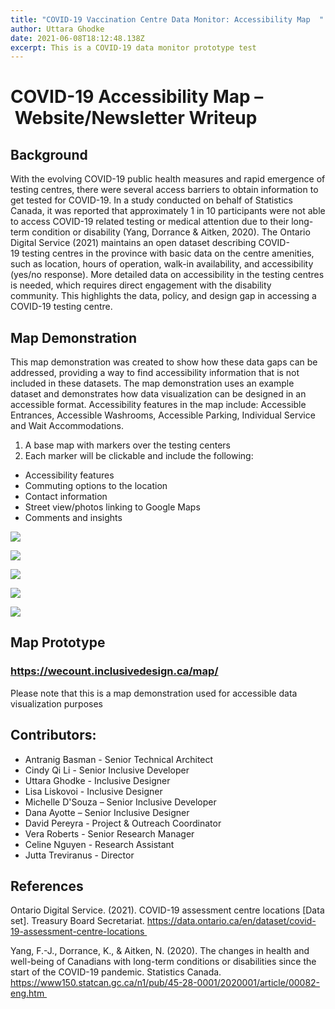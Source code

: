 ```yaml
---
title: "COVID-19 Vaccination Centre Data Monitor: Accessibility Map  "
author: Uttara Ghodke
date: 2021-06-08T18:12:48.138Z
excerpt: This is a COVID-19 data monitor prototype test
---
```

<!--StartFragment-->

# COVID-19 Accessibility Map – Website/Newsletter Writeup 

## Background 

With the evolving COVID-19 public health measures and rapid emergence of testing centres, there were several access barriers to obtain information to get tested for COVID-19. In a study conducted on behalf of Statistics Canada, it was reported that approximately 1 in 10 participants were not able to access COVID-19 related testing or medical attention due to their long-term condition or disability (Yang, Dorrance & Aitken, 2020). The Ontario Digital Service (2021) maintains an open dataset describing COVID-19 testing centres in the province​ with basic data on the centre amenities, such as location, hours of operation, walk-in availability, and accessibility (yes/no response). More detailed data on accessibility in the testing centres is needed, which requires direct engagement with the disability community. This highlights the data, policy, and design gap in accessing a COVID-19 testing centre.  

## Map Demonstration 

This map demonstration was created to show how these data gaps can be addressed, providing a way to find accessibility information that is not included in these datasets. The map demonstration uses an example dataset and demonstrates how data visualization can be designed in an accessible format. Accessibility features in the map include: Accessible Entrances, Accessible Washrooms, Accessible Parking, Individual Service and Wait Accommodations.  

1. A base map with markers over the testing centers 
2. Each marker will be clickable and include the following: 

* Accessibility features  
* Commuting options to the location 
* Contact information 
* Street view/photos linking to Google Maps 
* Comments and insights   

![](/uploads/data-monitor-01.jpg)



![](/uploads/covid-19-data-monitor-01.jpg)

![](/uploads/covid-19-data-monitor-02.jpg)

![](/uploads/covid-19-data-monitor-03.jpg)

![](/uploads/covid-19-data-monitor-04.jpg)

## Map Prototype

### <https://wecount.inclusivedesign.ca/map/>

[](https://wecount.inclusivedesign.ca/map/)Please note that this is a map demonstration used for accessible data visualization purposes 

## Contributors: 

* Antranig Basman - Senior Technical Architect​ 
* Cindy Qi Li - Senior Inclusive Developer​  
* Uttara Ghodke - Inclusive Designer​ 
* Lisa Liskovoi - Inclusive Designer​ 
* Michelle D'Souza – Senior Inclusive Developer 
* Dana Ayotte – Senior Inclusive Designer 
* David Pereyra - Project & Outreach Coordinator​ 
* Vera Roberts - Senior Research Manager​ 
* Celine Nguyen - Research Assistant 
* Jutta Treviranus - Director​ 

## References

Ontario Digital Service. (2021). COVID-19 assessment centre locations \[Data set]. Treasury Board Secretariat. https://data.ontario.ca/en/dataset/covid-19-assessment-centre-locations 

Yang, F.-J., Dorrance, K., & Aitken, N. (2020). The changes in health and well-being of Canadians with long-term conditions or disabilities since the start of the COVID-19 pandemic. Statistics Canada. https://www150.statcan.gc.ca/n1/pub/45-28-0001/2020001/article/00082-eng.htm 

<!--EndFragment-->